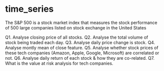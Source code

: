 # time_series
The S&P 500 is a stock market index that measures the stock performance of 500 large companies listed on stock exchange in the United States

Q1. Analyse closing price of all stocks.
Q2. Analyse the total volume of stock being traded each day.
Q3. Analyse daily price change is stock.
Q4. Analyse montly mean of close feature.
Q5. Analyse whether stock prices of these tech companies (Amazon, Apple, Google, Microsoft) are correlated or not.
Q6. Analyse daily return of each stock & how they are co-related.
Q7. What is the value at risk analysis for tech companies.
